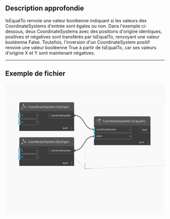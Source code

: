 ## Description approfondie
IsEqualTo renvoie une valeur booléenne indiquant si les valeurs des CoordinateSystems d'entrée sont égales ou non. Dans l'exemple ci-dessous, deux CoordinateSystems avec des positions d'origine identiques, positives et négatives sont transférés par IsEqualTo, renvoyant une valeur booléenne False. Toutefois, l'inversion d'un CoordinateSystem positif renvoie une valeur booléenne True à partir de IsEqualTo, car ses valeurs d'origine X et Y sont maintenant négatives.
___
## Exemple de fichier

![IsEqualTo](./Autodesk.DesignScript.Geometry.CoordinateSystem.IsEqualTo_img.jpg)

